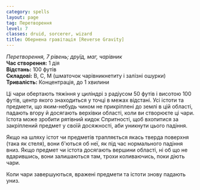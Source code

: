 ```yaml
---
category: spells
layout: page
tag: Перетворення
level: 7
classes: druid, sorcerer, wizard
title: Обернена гравітація [Reverse Gravity]
---
```


_Перетворення, 7 рівень; друїд, маг, чарівник_   
**Час створення:** 1 дія    
**Відстань:** 100 футів    
**Складові:** В, С, М (шматочок чарівникнетиту і залізні ошурки)    
**Тривалість:** Концентрація, до 1 хвилини  

Ці чари обертають тяжіння у циліндрі з радіусом 50 футів і висотою 100 футів, центр якого знаходиться у точці в межах відстані. Усі істоти та предмети, що яким-небудь чином не прикріплені до землі в цій області, падають вгору й досягають верхівки області, коли ви створюєте ці чари. Істота може зробити рятівний кидок Спритності, щоб вхопитися за закріплений предмет у своїй досяжності, аби уникнути цього падіння.    

Якщо на шляху істот чи предметів трапляється якась тверда поверхня (така як стеля), вони б'ються об неї, як під час нормального падіння вниз. Якщо предмет чи істота досягають вершини області, ні об що не вдарившись, вони залишаються там, трохи коливаючись, поки діють чари.    

Коли чари завершуються, вражені предмети та істоти знову падають униз. 
